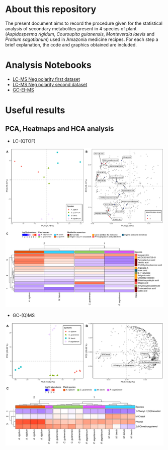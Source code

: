 
# About this repository

The present document aims to record the procedure given for the
statistical analysis of secondary metabolites present in 4 species 
of plant (*Aspidosperma rigidum*, *Couroupita guianensis*, 
*Monteverdia laevis* and *Protium sagotianum*) used in Amazonia 
medicine recipes. For each step a brief explanation, the code and 
graphics obtained are included.

# Analysis Notebooks

- [LC-MS Neg
  polarity first dataset](https://github.com/IKIAM-NPL/Arajuno_Stem_Bark/blob/main/Firts_LCMS_Dataset.md)
- [LC-MS Neg
  polarity second dataset](https://github.com/IKIAM-NPL/Arajuno_Stem_Bark/blob/main/Second_LCMS_Dataset.md)
- [GC-EI-MS](https://github.com/IKIAM-NPL/Arajuno_Stem_Bark/blob/main/GCMS_Arajuno_Stem_Bark.md)

# Useful results

## PCA, Heatmaps and HCA analysis

- LC-(QTOF)

![PCA analysis for negative polarity](Result/LCMS/Figure_1.png)

- GC-(Q)MS

![PCA analysis of the volatile metabolome](Result/GCMS/Figure_2.png)
